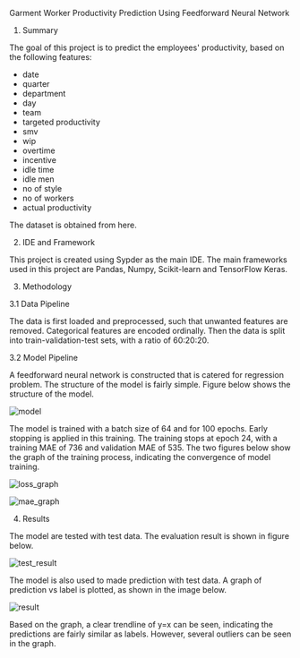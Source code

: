 Garment Worker Productivity Prediction Using Feedforward Neural Network

1. Summary

The goal of this project is to predict the employees' productivity, based on the following features:

- date
- quarter
- department
- day
- team
- targeted productivity
- smv
- wip
- overtime
- incentive
- idle time
- idle men
- no of style
- no of workers
- actual productivity

The dataset is obtained from here.

2. IDE and Framework

This project is created using Sypder as the main IDE. The main frameworks used in this project are Pandas, Numpy, Scikit-learn and TensorFlow Keras.

3. Methodology

3.1 Data Pipeline

The data is first loaded and preprocessed, such that unwanted features are removed. Categorical features are encoded ordinally. Then the data is split into train-validation-test sets, with a ratio of 60:20:20.

3.2 Model Pipeline

A feedforward neural network is constructed that is catered for regression problem. The structure of the model is fairly simple. Figure below shows the structure of the model.

![model](https://user-images.githubusercontent.com/95268200/176732656-647d33f5-4ce5-4a75-ae4e-b00e5589b82d.png)

The model is trained with a batch size of 64 and for 100 epochs. Early stopping is applied in this training. The training stops at epoch 24, with a training MAE of 736 and validation MAE of 535. The two figures below show the graph of the training process, indicating the convergence of model training.

![loss_graph](https://user-images.githubusercontent.com/95268200/176732761-220d7f9c-5f1a-4667-8e82-d7e274eeca4d.PNG)

![mae_graph](https://user-images.githubusercontent.com/95268200/176733795-385b658a-084f-4f41-9f25-acdff06b3f6b.PNG)


4. Results

The model are tested with test data. The evaluation result is shown in figure below.

![test_result](https://user-images.githubusercontent.com/95268200/176732845-ecc9e88c-2462-4673-999b-491a199356b6.PNG)

The model is also used to made prediction with test data. A graph of prediction vs label is plotted, as shown in the image below.

![result](https://user-images.githubusercontent.com/95268200/176732906-931d7c99-4730-4917-8086-2d970a56d3b2.png)

Based on the graph, a clear trendline of y=x can be seen, indicating the predictions are fairly similar as labels. However, several outliers can be seen in the graph.
